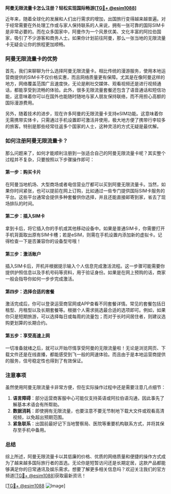 **阿曼无限流量卡怎么注册？轻松实现国际畅游[[TG💪+ @esim1088](https://t.me/s/esim1088)]**

近年来，随着全球化的发展和人们出行需求的增加，出国旅行变得越来越普遍。对于经常需要在外处理工作或与家人保持联系的人来说，拥有一张可靠的国际SIM卡是非常必要的。而在众多国家中，阿曼作为一个风景优美、文化丰富的阿拉伯国家，吸引了不少游客和商务人士。如果你计划前往阿曼，那么一张当地的无限流量卡无疑会让你的旅程更加顺畅。

### 阿曼无限流量卡的优势

首先，我们来聊聊为什么选择阿曼无限流量卡。相比传统的漫游服务，使用本地运营商提供的SIM卡不仅价格实惠，而且网络质量更有保障。尤其是在像阿曼这样的地方，网络覆盖范围广且速度快，无论是刷社交媒体、观看视频还是进行视频通话，都能享受到流畅的体验。此外，很多无限流量套餐还包含了语音通话和短信功能，这意味着你可以在国外也能随时随地与家人朋友保持联络，而不用担心高额的国际漫游费用。

另外，随着技术的进步，现在许多阿曼的无限流量卡支持eSIM功能。这意味着你无需携带实体卡，只需通过手机设置即可激活并使用，极大地方便了携带行李较多的旅客。特别是那些经常往返多个国家的人士，这种灵活的方式无疑是最优解。

### 如何注册阿曼无限流量卡？

那么问题来了，如何才能顺利注册到一张适合自己的阿曼无限流量卡呢？其实整个过程并不复杂，只要按照以下步骤操作即可：

#### 第一步：购买卡片
在阿曼当地机场、大型商场或者电信营业厅都可以买到阿曼无限流量卡。当然，如果你时间紧张，也可以提前在网上订购，比如通过一些专门提供国际SIM卡服务的平台。这些平台通常会提供多种套餐供你选择，并且还能直接邮寄到家，省去了现场排队的时间。

#### 第二步：插入SIM卡
拿到卡后，将它插入你的手机或其他移动设备中。如果是普通SIM卡，你需要打开手机背面取出原有SIM卡槽；若是eSIM，则需在手机设置内添加新的虚拟卡。记得检查一下是否兼容你的设备型号哦！

#### 第三步：激活账户
插入SIM卡后，开机并根据提示输入个人信息完成激活流程。这一步骤可能需要你提供护照信息以及手机号码等资料，用于验证身份。如果是在网上预购的话，商家一般会指导你如何一步步完成激活。

#### 第四步：选择合适的套餐
激活完成后，你可以登录运营商官网或APP查看不同套餐详情。常见的套餐包括日租型、月租型以及长期套餐等。根据个人需求挑选最合适的选项即可。例如，如果你只是短期旅游，可以选择每日或每周的流量包；而对于长时间居住者，则建议选购更划算的长期合约。

#### 第五步：享受高速上网
一切准备就绪之后，就可以开始尽情享受阿曼的无限流量啦！无论是浏览网页、下载文件还是在线直播，都能感受到飞一般的网速体验。而且由于是本地运营商提供的服务，信号稳定性也得到了有效保证。

### 注意事项

虽然使用阿曼无限流量卡非常方便，但在实际操作过程中还是需要注意几点细节：

1. **语言障碍**：部分运营商客服中心可能仅支持英语或阿拉伯语沟通，因此事先了解基本术语会有所帮助。
2. **数据消耗**：即使拥有无限流量，也要注意不要无节制地下载大文件或观看高清视频，以免超出预期范围。
3. **紧急联系**：出国前最好记下当地警察局、医院等重要机构联系方式，并将其保存至手机中备用。

### 总结

综上所述，阿曼无限流量卡以其低廉的价格、优质的网络质量和便捷的操作方式成为了越来越多国际旅行者的首选。无论你是短暂访问还是长期定居，这款产品都能够满足你的日常通讯及娱乐需求。想要了解更多相关信息吗？欢迎关注我们的官方频道[[TG💪+ @esim1088](https://t.me/s/esim1088)]获取最新资讯！

[[TG💪+ @esim1088](https://t.me/s/esim1088) ![Image](https://i.postimg.cc/4NQfJmqS/Snipaste-2025-05-13-00-14-12.png)]